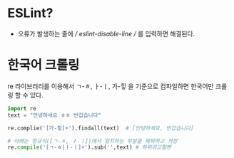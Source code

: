 # ESLint?

- 오류가 발생하는 줄에 **/* eslint-disable-line */** 를 입력하면 해결된다.

# 한국어 크롤링

re 라이브러리를 이용해서 ㄱ-ㅎ, ㅏ-ㅣ, 가-힣 을 기준으로 컴파일하면 한국어만 크롤링 할 수 있다.

```python
import re
text = "안녕하세요 ㅎㅎ 반갑습니다"

re.complie('[가-힣]+').findall(text)  # [안녕하세요, 반갑습니다]

# 아래는 정규식([ㄱ-ㅎ, ㅏ-ㅣ])에서 일치하는 부분을 제외하고 저장
re.compile('[ㄱ-ㅎ|ㅏ-ㅣ]+').sub('',text) # 하위라고할뻔
```